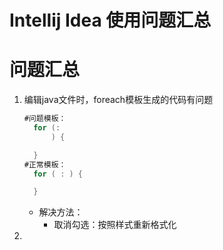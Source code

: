 # Intellij Idea 使用问题汇总

# 问题汇总

1. 编辑java文件时，foreach模板生成的代码有问题

   ```java
   #问题模板：
     for (:
         ) {
   
     }
   #正常模板：
     for ( : ) {
   
     }
   ```

   - 解决方法：
     - 取消勾选：按照样式重新格式化

2. 